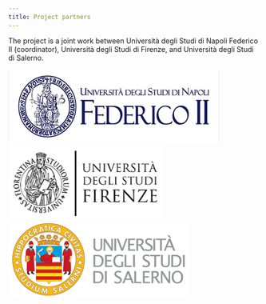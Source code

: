 ```yaml
---
title: Project partners
---
```


The project is a joint work between Università degli Studi di Napoli Federico II (coordinator), Università degli Studi di Firenze, and Università degli Studi di Salerno.

<img src="/assets/images/UNINA.jpg">
<img src="/assets/images/UNIFI.png">
<img src="/assets/images/UNISA.png">
